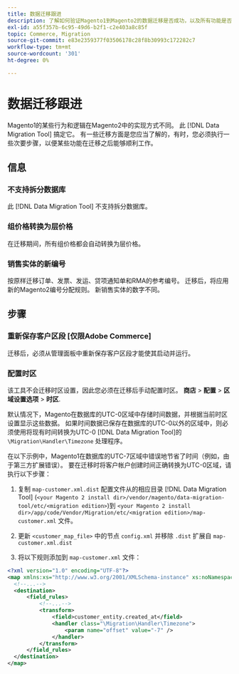 ```yaml
---
title: 数据迁移跟进
description: 了解如何验证Magento1到Magento2的数据迁移是否成功，以及所有功能是否均可按预期运行。
exl-id: a55f357b-6c95-49d6-b2f1-c2e403a8c85f
topic: Commerce, Migration
source-git-commit: e83e2359377f03506178c28f8b30993c172282c7
workflow-type: tm+mt
source-wordcount: '301'
ht-degree: 0%

---
```


# 数据迁移跟进

Magento1的某些行为和逻辑在Magento2中的实现方式不同。 此 [!DNL Data Migration Tool] 搞定它。 有一些迁移方面是您应当了解的，有时，您必须执行一些次要步骤，以便某些功能在迁移之后能够顺利工作。

## 信息

### 不支持拆分数据库

此 [!DNL Data Migration Tool] 不支持拆分数据库。

### 组价格转换为层价格

在迁移期间，所有组价格都会自动转换为层价格。

### 销售实体的新编号

按原样迁移订单、发票、发运、贷项通知单和RMA的参考编号。 迁移后，将应用新的Magento2编号分配规则。 新销售实体的数字不同。

## 步骤

### 重新保存客户区段 [仅限Adobe Commerce]

迁移后，必须从管理面板中重新保存客户区段才能使其启动并运行。

### 配置时区

该工具不会迁移时区设置，因此您必须在迁移后手动配置时区。 **商店** > **配置** > **区域设置选项** > **时区**.

默认情况下，Magento在数据库的UTC-0区域中存储时间数据，并根据当前时区设置显示这些数据。 如果时间数据已保存在数据库的UTC-0以外的区域中，则必须使用将现有时间转换为UTC-0 [!DNL Data Migration Tool]的 `\Migration\Handler\Timezone` 处理程序。

在以下示例中，Magento1在数据库的UTC-7区域中错误地节省了时间（例如，由于第三方扩展错误）。 要在迁移时将客户帐户创建时间正确转换为UTC-0区域，请执行以下步骤：

1. 复制 `map-customer.xml.dist` 配置文件从的相应目录 [!DNL Data Migration Tool] (`<your Magento 2 install dir>/vendor/magento/data-migration-tool/etc/<migration edition>`)到 `<your Magento 2 install dir>/app/code/Vendor/Migration/etc/<migration edition>/map-customer.xml` 文件。

1. 更新 `<customer_map_file>` 中的节点 `config.xml` 并移除 `.dist` 扩展自 `map-customer.xml.dist`

1. 将以下规则添加到 `map-customer.xml` 文件：

```xml
<?xml version="1.0" encoding="UTF-8"?>
<map xmlns:xs="http://www.w3.org/2001/XMLSchema-instance" xs:noNamespaceSchemaLocation="../map.xsd">
  <!--...-->
  <destination>
      <field_rules>
          <!--...-->
          <transform>
              <field>customer_entity.created_at</field>
              <handler class="\Migration\Handler\Timezone">
                  <param name="offset" value="-7" />
              </handler>
          </transform>
      </field_rules>
  </destination>
</map>
```
